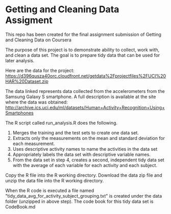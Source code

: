 # Getting and Cleaning Data Assigment

This repo has been created for the final assignment submission of Getting and Cleaning Data on Coursera

The purpose of this project is to demonstrate ability to collect, work with, and clean a data set. 
The goal is to prepare tidy data that can be used for later analysis. 

Here are the data for the project: https://d396qusza40orc.cloudfront.net/getdata%2Fprojectfiles%2FUCI%20HAR%20Dataset.zip

The data linked represents data collected from the accelerometers from the Samsung Galaxy S smartphone. 
A full description is available at the site where the data was obtained: http://archive.ics.uci.edu/ml/datasets/Human+Activity+Recognition+Using+Smartphones

The R script called run_analysis.R does the following.

1) Merges the training and the test sets to create one data set.
2) Extracts only the measurements on the mean and standard deviation for each measurement.
3) Uses descriptive activity names to name the activities in the data set
4) Appropriately labels the data set with descriptive variable names.
5) From the data set in step 4, creates a second, independent tidy data set with the average of each variable for each activity and each subject.

Copy the R file into the R working directory. Download the data zip file and unzip the data file into the R working directory. 

When the R code is executed a file named "tidy_data_avg_for_activity_subject_grouping.txt" is created under the data folder (unzipped in above step). The code book for this tidy data set is CodeBook.md